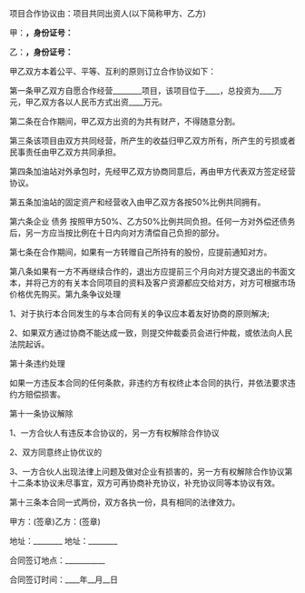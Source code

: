 
 


项目合作协议由：项目共同出资人(以下简称甲方、乙方)


甲：____，身份证号：____


乙：____，身份证号：____


甲乙双方本着公平、平等、互利的原则订立合作协议如下：


第一条甲乙双方自愿合作经营________项目，该项目位于____，总投资为____万元，甲乙双方各以人民币方式出资____万元。


第二条在合作期间，甲乙双方出资的为共有财产，不得随意分割。


第三条该项目由双方共同经营，所产生的收益归甲乙双方所有，所产生的亏损或者民事责任由甲乙双方共同承担。


第四条加油站对外承包时，先经甲乙双方协商同意后，再由甲方代表双方签定经营协议。


第五条加油站的固定资产和经营收入由甲乙双方各按50%比例共同拥有。


第六条企业
债务
按照甲方50%、乙方50%比例共同负担。任何一方对外偿还债务后，另一方应当按比例在十日内向对方清偿自己负担的部分。


第七条在合作期间，如果有一方转赠自己所持有的股份，应提前通知对方。


第八条如果有一方不再继续合作的，退出方应提前三个月向对方提交退出的书面文本，并将己方的有关本合同项目的资料及客户资源都应交给对方，对方可根据市场价格优先购买。第九条争议处理


1、对于执行本合同发生的与本合同有关的争议应本着友好协商的原则解决;


2、如果双方通过协商不能达成一致，则提交仲裁委员会进行仲裁，或依法向人民法院起诉。


第十条违约处理


如果一方违反本合同的任何条款，非违约方有权终止本合同的执行，并依法要求违约方赔偿损害。


第十一条协议解除


1、一方合伙人有违反本合协议的，另一方有权解除合作协议


2、双方同意终止协优议的


3、一方合伙人出现法律上问题及做对企业有损害的，另一方有权解除合作协议第十二条本协议未尽事宜，双方可再协商补充协议，补充协议同等本协议有效。


第十三条本合同一式两份，双方各执一份，具有相同的法律效力。


甲方：(签章)乙方：(签章)


地址：________ 地址：________


合同签订地点：___________


合同签订时间：____年__月__日
 


 

 
 
 
 
 
  


  
 

  


  


  
 
 
 
 

